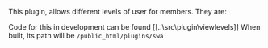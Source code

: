 This plugin, allows different levels of user for members. They are:


Code for this in development can be found [[..\src\plugin\viewlevels]]
When built, its path will be `/public_html/plugins/swa`

